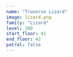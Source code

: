 ```yaml
---
name: "Traverse Lizard"
image: lizard.png
family: "Lizard"
level: 100
start_floor: 41
end_floor: 42
patrol: false
---
```

